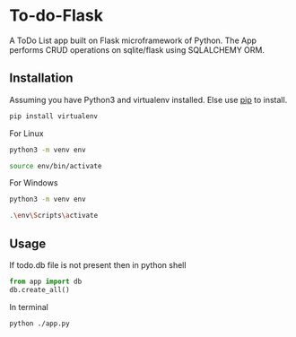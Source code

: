 # To-do-Flask
A ToDo List app built on Flask microframework of Python.
The App performs CRUD operations on sqlite/flask using SQLALCHEMY ORM.

## Installation

Assuming you have Python3 and virtualenv installed.
Else use [pip](https://pip.pypa.io/en/stable/) to install.

```bash
pip install virtualenv
```
For Linux
```bash
python3 -m venv env

source env/bin/activate
```

For Windows
```bash
python3 -m venv env

.\env\Scripts\activate
```

## Usage

If todo.db file is not present then in python shell

```python
from app import db
db.create_all()
```
In terminal
```bash
python ./app.py
```
